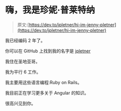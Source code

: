 # 嗨，我是珍妮·普莱特纳

> 原文:[https://dev.to/jpletner/hi-im-jenny-pletner](https://dev.to/jpletner/hi-im-jenny-pletner)

我已经编码 2 年了。

你可以在 GitHub 上找到我的名字是 [jpletner](https://github.com/jpletner)

我住在圣地亚哥。

我为平行 6 工作。

我主要用这些语言编程:Ruby on Rails。

我目前正在学习更多关于 Angular 的知识。

很高兴见到你。